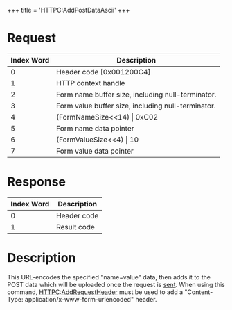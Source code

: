 +++
title = 'HTTPC:AddPostDataAscii'
+++

# Request

| Index Word | Description                                        |
|------------|----------------------------------------------------|
| 0          | Header code \[0x001200C4\]                         |
| 1          | HTTP context handle                                |
| 2          | Form name buffer size, including null-terminator.  |
| 3          | Form value buffer size, including null-terminator. |
| 4          | (FormNameSize\<\<14) \| 0xC02                      |
| 5          | Form name data pointer                             |
| 6          | (FormValueSize\<\<4) \| 10                         |
| 7          | Form value data pointer                            |

# Response

| Index Word | Description |
|------------|-------------|
| 0          | Header code |
| 1          | Result code |

# Description

This URL-encodes the specified "name=value" data, then adds it to the
POST data which will be uploaded once the request is
[sent](HTTPC:BeginRequest "wikilink"). When using this command,
[HTTPC:AddRequestHeader](HTTPC:AddRequestHeader "wikilink") must be used
to add a "Content-Type: application/x-www-form-urlencoded" header.
